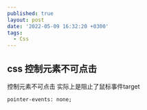 ```yaml
---
published: true
layout: post
date: '2022-05-09 16:32:20 +0300'
tags:
  - Css
---
```

## css 控制元素不可点击


控制元素不可点击 实际上是阻止了鼠标事件target


```
pointer-events: none;
```

